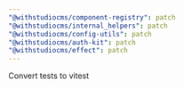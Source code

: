 ```yaml
---
"@withstudiocms/component-registry": patch
"@withstudiocms/internal_helpers": patch
"@withstudiocms/config-utils": patch
"@withstudiocms/auth-kit": patch
"@withstudiocms/effect": patch
---
```


Convert tests to vitest
